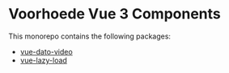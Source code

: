 # Voorhoede Vue 3 Components

This monorepo contains the following packages:
- [vue-dato-video](packages/vue-dato-video/readme.md)
- [vue-lazy-load](packages/vue-lazy-load/readme.md)
